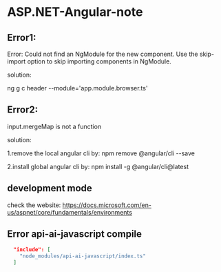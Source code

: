 # ASP.NET-Angular-note

## Error1:
Error: Could not find an NgModule for the new component. Use the skip-import option to skip importing components in NgModule.

solution:

ng g c header --module='app.module.browser.ts'

## Error2:
input.mergeMap is not a function

solution:

1.remove the local angular cli by: npm remove @angular/cli --save

2.install global angular cli by: npm install -g @angular/cli@latest

## development mode
check the website:
https://docs.microsoft.com/en-us/aspnet/core/fundamentals/environments


## Error api-ai-javascript compile
```json
  "include": [
    "node_modules/api-ai-javascript/index.ts"
  ]
```
